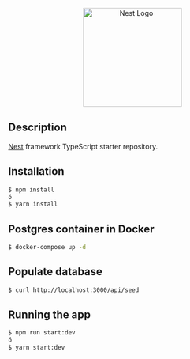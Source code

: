 <p align="center">
  <a href="http://nestjs.com/" target="blank"><img src="https://nestjs.com/img/logo-small.svg" width="200" alt="Nest Logo" /></a>
</p>

[circleci-image]: https://img.shields.io/circleci/build/github/nestjs/nest/master?token=abc123def456
[circleci-url]: https://circleci.com/gh/nestjs/nest

## Description

[Nest](https://github.com/nestjs/nest) framework TypeScript starter repository.

## Installation

```bash
$ npm install
ó
$ yarn install
```

## Postgres container in Docker

```bash
$ docker-compose up -d
```

## Populate database

```bash
$ curl http://localhost:3000/api/seed
```

## Running the app

```bash
$ npm run start:dev
ó
$ yarn start:dev
```